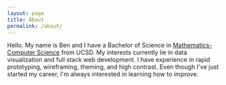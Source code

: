 ```yaml
---
layout: page
title: About
permalink: /about/
---
```


Hello. My name is Ben and I have a Bachelor of Science in [Mathematics-Computer Science](https://www.math.ucsd.edu/~handbook/undergraduate/ma30-math-computer-science-b-s/) from UCSD. My interests currently lie in data visualization and full stack web development. I have experience in rapid prototyping, wireframing, theming, and high contrast. Even though I've just started my career, I'm always interested in learning how to improve.
